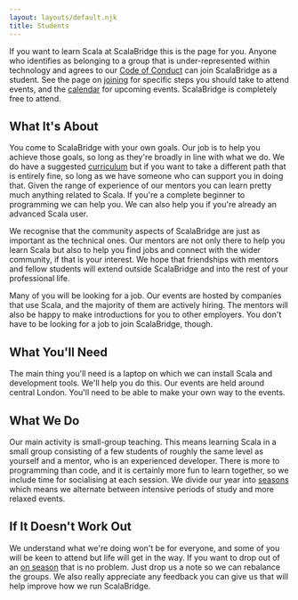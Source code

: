 ```yaml
---
layout: layouts/default.njk
title: Students
---
```


If you want to learn Scala at ScalaBridge this is the page for you. Anyone who identifies as belonging to a group that is under-represented within technology and agrees to our [Code of Conduct][coc] can join ScalaBridge as a student. See the page on [joining](/joining) for specific steps you should take to attend events, and the [calendar](/calendar) for upcoming events. ScalaBridge is completely free to attend.


## What It's About

You come to ScalaBridge with your own goals. Our job is to help you achieve those goals, so long as they're broadly in line with what we do. We do have a suggested [curriculum](/mentoring/curriculum) but if you want to take a different path that is entirely fine, so long as we have someone who can support you in doing that. Given the range of experience of our mentors you can learn pretty much anything related to Scala. If you're a complete beginner to programming we can help you. We can also help you if you're already an advanced Scala user.

We recognise that the community aspects of ScalaBridge are just as important as the technical ones. Our mentors are not only there to help you learn Scala but also to help you find jobs and connect with the wider community, if that is your interest. We hope that friendships with mentors and fellow students will extend outside ScalaBridge and into the rest of your professional life.

Many of you will be looking for a job. Our events are hosted by companies that use Scala, and the majority of them are actively hiring. The mentors will also be happy to make introductions for you to other employers. You don't have to be looking for a job to join ScalaBridge, though.


## What You'll Need

The main thing you'll need is a laptop on which we can install Scala and development tools. We'll help you do this. Our events are held around central London. You'll need to be able to make your own way to the events.


## What We Do

Our main activity is small-group teaching. This means learning Scala in a small group consisting of a few students of roughly the same level as yourself and a mentor, who is an experienced developer. There is more to programming than code, and it is certainly more fun to learn together, so we include time for socialising at each session. We divide our year into [seasons](/seasons) which means we alternate between intensive periods of study and more relaxed events.



## If It Doesn't Work Out

We understand what we're doing won't be for everyone, and some of you will be keen to attend but life will get in the way. If you want to drop out of an [on season](/seasons) that is no problem. Just drop us a note so we can rebalance the groups. We also really appreciate any feedback you can give us that will help improve how we run ScalaBridge.

[coc]: https://scalabridge.org/code-of-conduct

